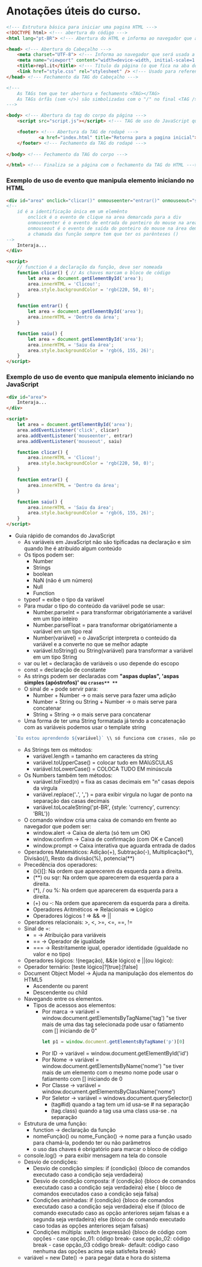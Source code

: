 # Anotações úteis do curso.

~~~HTML
<!--- Estrutura básica para iniciar uma pagina HTML --->
<!DOCTYPE html> <!--- abertura do código --->
<html lang="pt-BR"> <!--- Abertura do HTML e informa ao navegador que a linguagem usada é o português do Brasil --->

<head> <!--- Abertura do Cabeçalho --->
	<meta charset="UTF-8"> <!--- Informa ao navegador que será usada a acentuação do português Brasil --->
	<meta name="viewport" content="width=device-width, initial-scale=1.0">
	<title>repl.it</title> <!--- Título da página (o que fica na aba do navegador--->
	<link href="style.css" rel="stylesheet" /> <!--- Usado para referenciar onde está o arquivo css de estilo da pagina --->
</head> <!--- Fechamento da TAG do Cabeçalho --->

<!---
	As TAGs tem que ter abertura e fechamento <TAG></TAG>
	As TAGs órfãs (sem </>) são simbolizadas com o "/" no final <TAG />
--->

<body> <!--- Abertura da tag do corpo da página --->
	<script src="script.js"></script> <!--- TAG de uso do JavaScript quando é usado arquivo externo --->

	<footer> <!--- Abertura da TAG de rodapé --->
			<a href="index.html" title="Retorna para a pagina inicial">Inicio</a> <!--- Usado para criar um link para outra pagina --->
	</footer> <!--- Fechamento da TAG do rodapé --->
	
</body> <!--- Fechamento da TAG do corpo --->

</html> <!--- Finaliza se a página com o fechamento da TAG do HTML --->
~~~

### Exemplo de uso de evento que manipula elemento iniciando no HTML
~~~HTML
<div id="area" onclick="clicar()" onmouseenter="entrar()" onmouseout="saiu()">
<!--
	id é a identificação única em um elemênto
		onclick é o evento de clique na area demarcada para a div
		onmouseenter é o evento de entrada do ponteiro do mouse na area demarcada da div
		onmouseout é o evento de saída do ponteiro do mouse na área demarcada da div
		a chamada das função sempre tem que ter os parênteses ()
-->
	Interaja...
</div>

<script>
	// function é a declaração da função, deve ser nomeada
	function clicar() { // As chaves marcam o bloco de código
		let area = document.getElementById('area');
		area.innerHTML = 'Clicou!';
		area.style.backgroundColor = 'rgb(220, 50, 0)';
	}

	function entrar() {
		let area = document.getElementById('area');
		area.innerHTML = 'Dentro da área';
	}

	function saiu() {
		let area = document.getElementById('area');
		area.innerHTML = 'Saiu da área';
		area.style.backgroundColor = 'rgb(6, 155, 26)';
	}
</script>
~~~

### Exemplo de uso de evento que manipula elemento iniciando no JavaScript
~~~HTML
<div id="area">
	Interaja...
</div>

<script>
	let area = document.getElementById('area');
	area.addEventListener('click', clicar)
	area.addEventListener('mouseenter', entrar)
	area.addEventListener('mouseout', saiu)

	function clicar() {
		area.innerHTML = 'Clicou!';
		area.style.backgroundColor = 'rgb(220, 50, 0)';
	}

	function entrar() {
		area.innerHTML = 'Dentro da área';
	}

	function saiu() {
		area.innerHTML = 'Saiu da área';
		area.style.backgroundColor = 'rgb(6, 155, 26)';
	}
</script>
~~~

* Guia rápido de comandos do JavaScript
	* As variáveis em JavaScript não são tipificadas na declaração e sim quando lhe é atribuído algum conteúdo
	* Os tipos podem ser:
		* Number
		* Strings
		* boolean
		* NaN (não é um número)
		* Null
		* Function
	* typeof = exibe o tipo da variável
	* Para mudar o tipo do conteúdo da variável pode se usar:
		* Number.parseInt = para transformar obrigatóriamente a variável em um tipo inteiro
		* Number.parseFloat = para transformar obrigatóriamente a variável em um tipo real
		* Number(variável) = o JavaScript interpreta o conteúdo da variável e a converte no que se melhor adapte
		* variável.toString() ou String(variável) para transformar a variável em um tipo String
	* var ou let = declaração de variáveis o uso depende do escopo
	* const = declaração de constante
	* As strings podem ser declaradas com **"aspas duplas", 'aspas simples (apóstrofos)' ou `crases** **`**
	* O sinal de + pode servir para:
		* Number + Number -> o mais serve para fazer uma adição
		* Number + String ou String + Number -> o mais serve para concatenar
		* String + String -> o mais serve para concatenar
	* Uma forma de ter uma String formatada já tendo a concatenação com as variáveis podemos usar o template string
	~~~JavaScript
	`Eu estou aprendendo ${variável}` \\ só funciona com crases, não pode usar aspas nem simples nem duplas
	~~~
	* As Strings tem os métodos:
		* variável.length = tamanho em caracteres da string
		* variável.toUpperCase() = colocar tudo em MAIúSCULAS
		* variável.toLowerCase() = COLOCA TUDO EM minúscula
	* Os Numbers também tem métodos:
		* variável.toFixed(n) = fixa as casas decimais em "n" casas depois da virgula
		* variável.replace('**.**', '**,**') = para exibir virgula no lugar de ponto na separação das casas decimais
		* variável.toLocaleString('pt-BR', {style: 'currency', currency: 'BRL'})
	* O comando window cria uma caixa de comando em frente ao navegador que podem ser:
		* window.alert -> Caixa de alerta (só tem um OK)
		* window.confirm -> Caixa de confirmação (com OK e Cancel)
		* window.prompt -> Caixa interativa que aguarda entrada de dados
	* Operadores Matemáticos: Adição(+), Subtração(-), Multiplicação(*), Divisão(/), Resto da divisão(%), potencia(**)
	* Precedência dos operadores:
		* (){}[]: Na ordem que aparecerem da esquerda para a direita.
		* (**) ou sqr: Na ordem que aparecerem da esquerda para a direita.
		* (*), / ou %: Na ordem que aparecerem da esquerda para a direita.
		* (+) ou -: Na ordem que aparecerem da esquerda para a direita.
		* Operadores Aritméticos => Relacionais => Lógico
		* Operadores lógicos ! => && => ||
	* Operadores relacionais: >, <, >=, <=, ==, !=
	* Sinal de =:
		* = -> Atribuição para variáveis
		* == -> Operador de igualdade
		* === -> Restritamente igual,  operador identidade (igualdade no valor e no tipo)
	* Operadores lógicos: !(negação), &&(e lógico) e ||(ou lógico):
	* Operador ternário: [teste lógico]?[true]:[false]
	* Document Object Model -> Ajuda na manipulação dos elementos do HTML5
		* Ascendente ou parent
		* Descendente ou child
	* Navegando entre os elementos.
		* Tipos de acessos aos elementos:
			* Por marca -> variável = window.document.getElementsByTagName('tag') "se tiver mais de uma das tag
			selecionada pode usar o fatiamento com [] iniciando de 0"
				~~~JavaScript
				let p1 = window.document.getElementsByTagName('p')[0]
				~~~
			* Por ID -> variável = window.document.getElementById('id')
			* Por Nome -> variável = window.document.getElementsByName('nome') "se tiver mais de um elemento com o mesmo
			nome pode usar o fatiamento com [] iniciando de 0
			* Por Classe -> variável = window.document.getElementsByClassName('nome')
			* Por Seletor -> variável = windows.document.querySelector()
				* (tag#id) quando a tag tem um id usa-se # na separação
				* (tag.class) quando a tag usa uma class usa-se . na separação
	* Estrutura de uma função:
		* function -> declaração da função
		* nomeFunção() ou nome_Função() -> nome para a função usado para chamá-la, podendo ter ou não parâmetros
    	* o uso das chaves é obrigatório para marcar o bloco de código
	* console.log() -> para exibir mensagem na tela do console
	* Desvio de condições:
		* Desvio de condição simples: if (condição) {bloco de comandos executado caso a condição seja verdadeira} 
		* Desvio de condição composta: if (condição) {bloco de comandos executado caso a condição seja verdadeira} else 
	{ bloco de comandos executados caso a condição seja falsa}
		* Condições aninhadas: if (condição) {bloco de comandos executado caso a condição seja verdadeira} else if {bloco
		de comando executado caso as opção anteriores sejam falsas e a segunda seja verdadeira} else {bloco de comando
		executado caso todas as opções anteriores sejam falsas}
		* Condições múltipla: switch (expressão) {bloco de código com opções - case opção_01: código break- case opção_02: código break - case opção_03 código break- default: código caso nenhuma das opções acima seja satisfeita break}
	* variável = new Date() -> para pegar data e hora do sistema